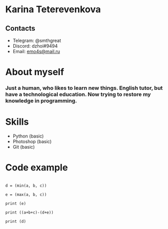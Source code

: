 # Karina Teterevenkova

## Contacts

* Telegram: @smthgreat
* Discord: dzhoi#9494
* Email: emo4s@mail.ru

# About myself 
### Just a human, who likes to learn new things. English tutor, but have a technological education. Now trying to restore my knowledge in programming. 

# Skills
* Python (basic)
* Photoshop (basic)
* Git (basic)


# Code example
``` a, b, c = int(input()), int(input()), int(input())

d = (min(a, b, c))

e = (max(a, b, c))

print (e)

print ((a+b+c)-(d+e))

print (d) 